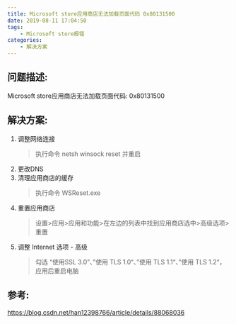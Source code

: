 ```yaml
---
title: Microsoft store应用商店无法加载页面代码 0x80131500
date: 2019-08-11 17:04:50
tags:
    - Microsoft store报错
categories:
    - 解决方案
---
```



## 问题描述:
Microsoft store应用商店无法加载页面代码: 0x80131500

## 解决方案:
 1. 调整网络连接 
    > 执行命令 netsh winsock reset 并重启
2. 更改DNS
3. 清理应用商店的缓存 
    > 执行命令 WSReset.exe
4. 重置应用商店
    > 设置>应用>应用和功能>在左边的列表中找到应用商店选中>高级选项>重置
5. 调整 Internet 选项 - 高级
    > 勾选 “使用SSL 3.0”、”使用 TLS 1.0“、”使用 TLS 1.1“、”使用 TLS 1.2“，应用后重启电脑


## 参考:
https://blog.csdn.net/han12398766/article/details/88068036
